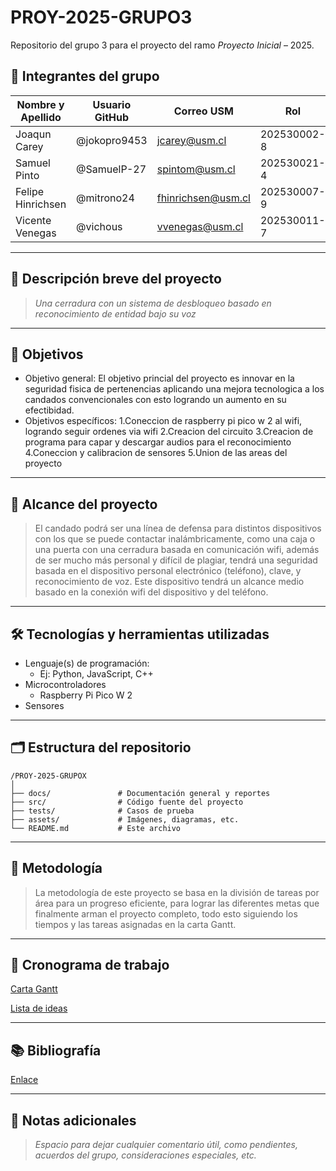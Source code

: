 # PROY-2025-GRUPO3

Repositorio del grupo 3 para el proyecto del ramo *Proyecto Inicial* – 2025.

## 👥 Integrantes del grupo

| Nombre y Apellido | Usuario GitHub | Correo USM                                                              | Rol          |
| ----------------- | -------------- | ----------------------------------------------------------------------- | ------------ |
| Joaqun Carey      | @jokopro9453   | [jcarey@usm.cl](https://www.youtube.com/watch?v=dQw4w9WgXcQ)            | 202530002-8  |
| Samuel Pinto      | @SamuelP-27    | [spintom@usm.cl](https://www.youtube.com/watch?v=dQw4w9WgXcQ)           | 202530021-4  |
| Felipe Hinrichsen | @mitrono24     | [fhinrichsen@usm.cl](https://www.youtube.com/watch?v=dQw4w9WgXcQ)       | 202530007-9  |
| Vicente Venegas   | @vichous       | [vvenegas@usm.cl](https://www.youtube.com/watch?v=dQw4w9WgXcQ)          | 202530011-7  |

---

## 📝 Descripción breve del proyecto

> *Una cerradura con un sistema de desbloqueo basado en reconocimiento de entidad bajo su voz*

---

## 🎯 Objetivos

- Objetivo general:
 El objetivo princial del proyecto es innovar en la seguridad fisica de pertenencias
     aplicando una mejora tecnologica a los candados convencionales con esto logrando un aumento
     en su efectibidad.
- Objetivos específicos:
 1.Coneccion de raspberry pi pico w 2 al wifi, logrando seguir ordenes via wifi
 2.Creacion del circuito
 3.Creacion de programa para capar y descargar audios para el reconocimiento
 4.Coneccion y calibracion de sensores
 5.Union de las areas del proyecto  
---

## 🧩 Alcance del proyecto

> El candado podrá ser una línea de defensa para distintos dispositivos con los que se puede contactar inalámbricamente, como una caja o una puerta con una cerradura basada en comunicación wifi, además de ser mucho más personal y difícil de plagiar, tendrá una seguridad basada en el dispositivo personal electrónico (teléfono), clave, y reconocimiento de voz.
Este dispositivo tendrá un alcance medio basado en la conexión wifi del dispositivo y del teléfono.

---

## 🛠️ Tecnologías y herramientas utilizadas

- Lenguaje(s) de programación:
  - Ej: Python, JavaScript, C++
- Microcontroladores
  - Raspberry Pi Pico W 2
- Sensores

---

## 🗂️ Estructura del repositorio

```
/PROY-2025-GRUPOX
│
├── docs/               # Documentación general y reportes
├── src/                # Código fuente del proyecto
├── tests/              # Casos de prueba
├── assets/             # Imágenes, diagramas, etc.
└── README.md           # Este archivo
```

---

## 🧪 Metodología

> La metodología de este proyecto se basa en la división de tareas por área para un progreso eficiente, para lograr las diferentes metas que finalmente arman el proyecto completo, todo esto siguiendo los tiempos y las tareas asignadas en la carta Gantt. 

---

## 📅 Cronograma de trabajo


[Carta Gantt](https://app.clickup.com/90131083352/v/g/2ky3pc2r-253)

[Lista de ideas](https://docs.google.com/document/d/1H04pHTeRgPucYQC7QoLWkJQStULg_HhaoTz3SgJk1dU/edit?usp=sharing)

---

## 📚 Bibliografía

[Enlace](https://www.youtube.com/watch?v=dQw4w9WgXcQ)

---

## 📌 Notas adicionales

> *Espacio para dejar cualquier comentario útil, como pendientes, acuerdos del grupo, consideraciones especiales, etc.*
